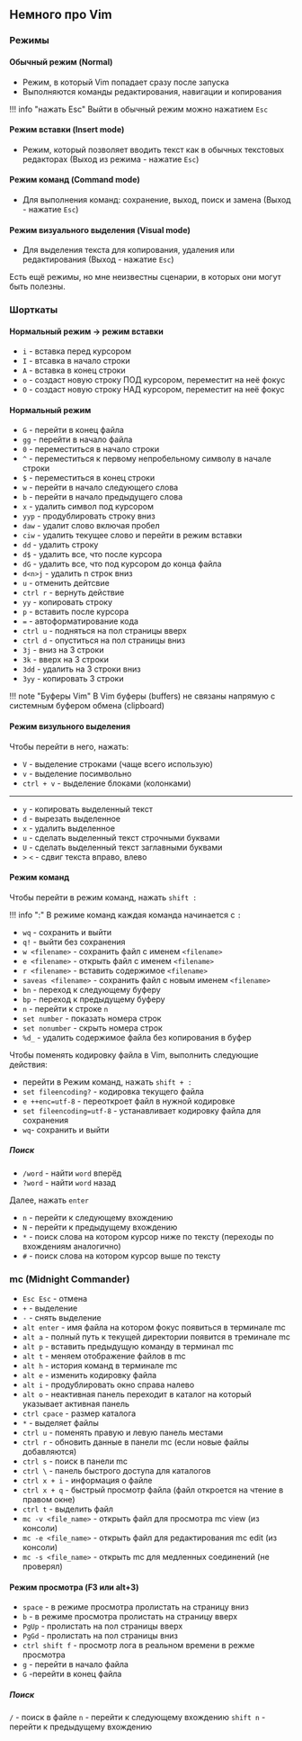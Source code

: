 ## Немного про Vim

### Режимы

#### Обычный режим (Normal)

- Режим, в который Vim попадает сразу после запуска
- Выполняются команды редактирования, навигации и копирования

!!! info "нажать Esc"
    Выйти в обычный режим можно нажатием `Esc`

#### Режим вставки (Insert mode)

- Режим, который позволяет вводить текст как в обычных текстовых редакторах (Выход из режима - нажатие `Esc`)

#### Режим команд (Command mode)

-  Для выполнения команд: сохранение, выход, поиск и замена (Выход - нажатие `Esc`)

#### Режим визуального выделения (Visual mode)

- Для выделения текста для копирования, удаления или редактирования (Выход - нажатие `Esc`)

Есть ещё режимы, но мне неизвестны сценарии, в которых они могут быть полезны.

### Шорткаты

#### Нормальный режим -> режим вставки

- `i` - вставка перед курсором
- `I` - втсавка в начало строки
- `A` - вставка в конец строки
- `o` - создаст новую строку ПОД курсором, переместит на неё фокус
- `O` - создаст новую строку НАД курсором, переместит на неё фокус

#### Нормальный режим

- `G` - перейти в конец файла 
- `gg` - перейти в начало файла
- `0` - переместиться в начало строки
- `^` - переместиться к первому непробельному символу в начале строки
- `$` - переместиться в конец строки
- `w` - перейти в начало следующего слова
- `b` - перейти в начало предыдущего слова 
- `x` - удалить символ под курсором
- `yyp` - продублировать строку вниз
- `daw` - удалит слово включая пробел
- `ciw` - удалить текущее слово и перейти в режим вставки
- `dd` - удалить строку 
- `d$` - удалить все, что после курсора
- `dG` - удалить все, что под курсором до конца файла
- `d<n>j` - удалить n строк вниз
- `u` - отменить дейтсвие
- `ctrl r` - вернуть действие
- `yy` - копировать строку
- `p` - вставить после курсора
- `=` - автоформатирование кода
- `ctrl u` - подняться на пол страницы вверх 
- `ctrl d` - опуститься на пол страницы вниз
- `3j` - вниз на 3 строки
- `3k` - вверх на 3 строки 
- `3dd` - удалить на 3 строки вниз
- `3yy` - копировать 3 строки 

!!! note "Буферы Vim"
    В Vim буферы (buffers) не связаны напрямую с системным буфером обмена (clipboard)

#### Режим визульного выделения

Чтобы перейти в него, нажать:

- `V` - выделение строками (чаще всего использую)
- `v` - выделение посимвольно
- `ctrl + v` - выделение блоками (колонками)

---

- `y` - копировать выделенный текст
- `d` - вырезать выделенное
- `x` - удалить выделенное
- `u` - сделать выделенный текст строчными буквами
- `U` - сделать выделенный текст заглавными буквами
- `>` `<` - сдвиг текста вправо, влево

#### Режим команд 

Чтобы перейти в режим команд, нажать `shift :` 

!!! info ":"
    В режиме команд каждая команда начинается с `:`

- `wq` - сохранить и выйти
- `q!` - выйти без сохранения
- `w <filename>` - сохранить файл с именем `<filename>`
- `e <filename>` - открыть файл с именем `<filename>`
- `r <filename>` - вставить содержимое `<filename>`
- `saveas <filename>` - сохранить файл с новым именем `<filename>`
- `bn` - переход к следующему буферу
- `bp` - переход к предыдущему буферу
- `n` - перейти к строке `n`
- `set number` - показать номера строк
- `set nonumber` - скрыть номера строк
- `%d_` - удалить содержимое файла без копирования в буфер

Чтобы поменять кодировку файла в Vim, выполнить следующие действия:

- перейти в Режим команд, нажать `shift + :`
- `set fileencoding?` - кодировка текущего файла
- `e ++enc=utf-8` - переоткроет файл в нужной кодировке 
- `set fileencoding=utf-8` - устанавливает кодировку файла для сохранения  
- `wq`- сохранить и выйти

##### Поиск 

- `/word` - найти `word` вперёд
- `?word` - найти `word` назад 

Далее, нажать `enter`

- `n` - перейти к следующему вхождению 
- `N` - перейти к предыдущему вхождению
- `*` - поиск слова на котором курсор ниже по тексту (переходы по вхождениям аналогично)
- `#` - поиск слова на котором курсор выше по тексту 

### mc (Midnight Commander)

- `Esc Esc` - отмена
- `+` - выделение
- `-` - снять выделение
- `alt enter` - имя файла на котором фокус появиться в терминале mc
- `alt a` - полный путь к текущей директории появится в треминале mc
- `alt p` - вставить предыдущую команду в терминал mc
- `alt t` - меняем отображение файлов в mc
- `alt h` - история команд в терминале mc 
- `alt e` - изменить кодировку файла
- `alt i` - продублировать окно справа налево
- `alt o` - неактивная панель переходит в каталог на который указывает активная панель
- `ctrl cpace` - размер каталога
- `*` - выделяет файлы
- `ctrl u` - поменять правую и левую панель местами
- `ctrl r` - обновить данные в панели mc (если новые файлы добавляются)
- `ctrl s` - поиск в панели mc
- `ctrl \` - панель быстрого доступа для каталогов
- `ctrl x + i` - информация о файле
- `ctrl x + q` - быстрый просмотр файла (файл откроется на чтение в правом окне)
- `ctrl t` - выделить файл
- `mc -v <file_name>` - открыть файл для просмотра mc view (из консоли)
- `mc -e <file_name>` - открыть файл для редактирования mc edit (из консоли)
- `mc -s <file_name>` - открыть mc для медленных соединений (не проверял) 

#### Режим просмотра (F3 или alt+3)
- `space` - в режиме просмотра пролистать на страницу вниз
- `b` - в режиме просмотра пролистать на страницу вверх
- `PgUp` - пролистать на пол страницы вверх 
- `PgGd` - пролистать на пол страницы вниз
- `ctrl shift f` - просмотр лога в реальном времени в режме просмотра
- `g` - перейти в начало файла 
- `G` -перейти в конец файла

##### Поиск

`/` - поиск в файле
`n` - перейти к следующему вхождению
`shift n` - перейти к предыдущему вхождению